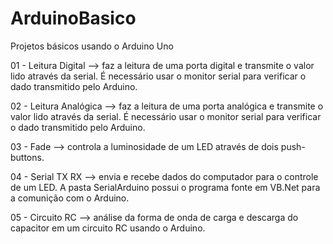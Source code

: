 # ArduinoBasico
Projetos básicos usando o Arduino Uno

01 - Leitura Digital --> faz a leitura de uma porta digital e transmite o valor lido através da serial. É necessário usar o monitor serial para verificar o dado transmitido pelo Arduino.

02 - Leitura Analógica --> faz a leitura de uma porta analógica e transmite o valor lido através da serial. É necessário usar o monitor serial para verificar o dado transmitido pelo Arduino.

03 - Fade --> controla a luminosidade de um LED através de dois push-buttons.

04 - Serial TX RX --> envia e recebe dados do computador para o controle de um LED. A pasta SerialArduino possui o programa fonte em VB.Net para a comunição com o Arduino.

05 - Circuito RC --> análise da forma de onda de carga e descarga do capacitor em um circuito RC usando o Arduino.
